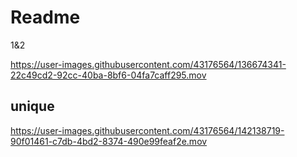 # Readme

1&2


https://user-images.githubusercontent.com/43176564/136674341-22c49cd2-92cc-40ba-8bf6-04fa7caff295.mov

## unique




https://user-images.githubusercontent.com/43176564/142138719-90f01461-c7db-4bd2-8374-490e99feaf2e.mov


